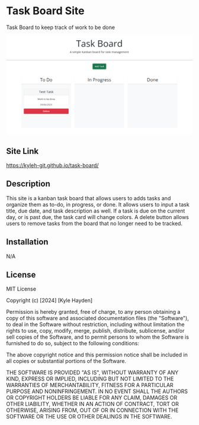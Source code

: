 # Task Board Site
Task Board to keep track of work to be done

![alt text](./assets/images/readmeimg.png)

## Site Link
https://kyleh-git.github.io/task-board/

## Description

This site is a kanban task board that allows users to adds tasks and organize them as to-do, in progress, or done. It allows users to input a task title, due date, and task description as well. If a task is due on the current day, or is past due, the task card will change colors. A delete button allows users to remove tasks from the board that no longer need to be tracked.


## Installation

N/A

## License
MIT License

Copyright (c) [2024] [Kyle Hayden]

Permission is hereby granted, free of charge, to any person obtaining a copy
of this software and associated documentation files (the "Software"), to deal
in the Software without restriction, including without limitation the rights
to use, copy, modify, merge, publish, distribute, sublicense, and/or sell
copies of the Software, and to permit persons to whom the Software is
furnished to do so, subject to the following conditions:

The above copyright notice and this permission notice shall be included in all
copies or substantial portions of the Software.

THE SOFTWARE IS PROVIDED "AS IS", WITHOUT WARRANTY OF ANY KIND, EXPRESS OR
IMPLIED, INCLUDING BUT NOT LIMITED TO THE WARRANTIES OF MERCHANTABILITY,
FITNESS FOR A PARTICULAR PURPOSE AND NONINFRINGEMENT. IN NO EVENT SHALL THE
AUTHORS OR COPYRIGHT HOLDERS BE LIABLE FOR ANY CLAIM, DAMAGES OR OTHER
LIABILITY, WHETHER IN AN ACTION OF CONTRACT, TORT OR OTHERWISE, ARISING FROM,
OUT OF OR IN CONNECTION WITH THE SOFTWARE OR THE USE OR OTHER DEALINGS IN THE
SOFTWARE.